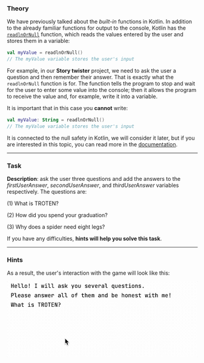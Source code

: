 ### Theory

We have previously talked about the _built-in_ functions in Kotlin. 
In addition to the already familiar functions for output to the console, 
Kotlin has the [`readlnOrNull`](https://kotlinlang.org/api/latest/jvm/stdlib/kotlin.io/readln-or-null.html) function, which reads the values entered by the user and stores them in a variable:

```kotlin
val myValue = readlnOrNull()
// The myValue variable stores the user's input
```

For example, in our **Story twister** project, 
we need to ask the user a question and then remember their answer. 
That is exactly what the `readlnOrNull` function is for. 
The function tells the program to stop and wait for 
the user to enter some value into the console; then it allows the program to receive the value and, for example, write it into a variable.

It is important that in this case you **cannot** write:
```kotlin
val myValue: String = readlnOrNull()
// The myValue variable stores the user's input
```
It is connected to the null safety in Kotlin, we will consider it later, but if you are interested in this topic, you can read more in the [documentation](https://kotlinlang.org/docs/null-safety.html).
___

### Task

**Description**: ask the user three questions and add the answers 
to the _firstUserAnswer_, _secondUserAnswer_, and _thirdUserAnswer_ variables respectively.
The questions are:

(1) What is TROTEN?

(2) How did you spend your graduation?

(3) Why does a spider need eight legs?

If you have any difficulties, **hints will help you solve this task**.

----

### Hints

<div class="hint" title="Clarification">

As a result, the user's interaction with the game will look like this:

![User interaction example](../../utils/src/main/resources/images/part1/TheFirstDateWithProgramming/user_input.gif "User interaction example")

</div>

